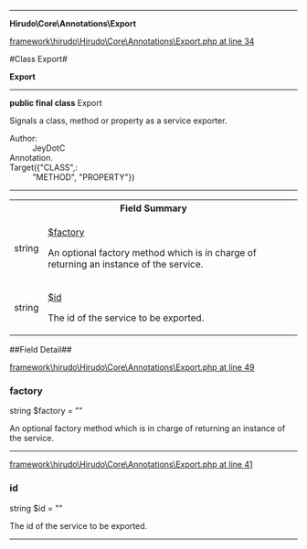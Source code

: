 

- - -

**Hirudo\Core\Annotations\Export**


<a href="https://github.com/JeyDotC/Hirudo/blob/master/framework/hirudo/Hirudo/Core/Annotations/Export.php#L34" target='_blank'>framework\hirudo\Hirudo\Core\Annotations\Export.php at line 34</a>

#Class Export#

**Export**




- - -

<p><strong>public final  class</strong> <span>Export</span></p>

<div class="comment" id="overview_description"><p>Signals a class, method or property as a service exporter.</p></div>

<dl>
<dt>Author:</dt>
<dd>JeyDotC</dd>
<dt>Annotation.</dt>
<dt>Target({"CLASS",:</dt>
<dd>"METHOD", "PROPERTY"})</dd>
</dl>


<hr />



<table id="summary_field">
<tr><th colspan="2">Field Summary</th></tr>
<tr>
<td><span class='k'></span> <span class='nx'>string</span></td>
<td class="description"><p class="name" ><a href="https://github.com/JeyDotC/Hirudo-docs/blob/master/Hirudo/Core/Annotations/Export.md#factory"> $factory</a>
                                </p><p class="description">An optional factory method which is in charge of returning
an instance of the service.</p></td>
</tr>
<tr>
<td><span class='k'></span> <span class='nx'>string</span></td>
<td class="description"><p class="name" ><a href="https://github.com/JeyDotC/Hirudo-docs/blob/master/Hirudo/Core/Annotations/Export.md#id"> $id</a>
                                </p><p class="description">The id of the service to be exported.</p></td>
</tr>
</table>

##Field Detail##

<a href="https://github.com/JeyDotC/Hirudo/blob/master/framework/hirudo/Hirudo/Core/Annotations/Export.php#L49" target='_blank'>framework\hirudo\Hirudo\Core\Annotations\Export.php at line 49</a>

<h3 id="factory">factory</h3>
<span class='k'></span> <span class='nx'>string</span><span class='no'> $factory</span><span class='o'> = &quot;&quot;</span>

<div class="details">
<p>An optional factory method which is in charge of returning
an instance of the service.</p>
</div>

- - -


<a href="https://github.com/JeyDotC/Hirudo/blob/master/framework/hirudo/Hirudo/Core/Annotations/Export.php#L41" target='_blank'>framework\hirudo\Hirudo\Core\Annotations\Export.php at line 41</a>

<h3 id="id">id</h3>
<span class='k'></span> <span class='nx'>string</span><span class='no'> $id</span><span class='o'> = &quot;&quot;</span>

<div class="details">
<p>The id of the service to be exported.</p>
</div>

- - -

